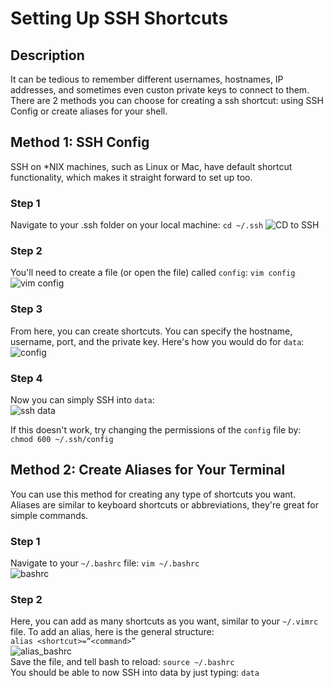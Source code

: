 # Setting Up SSH Shortcuts

## Description 
It can be tedious to remember different usernames, hostnames, IP addresses, and sometimes even custon private keys to connect to them. There are 2 methods you can choose for creating a ssh shortcut: using SSH Config or create aliases for your shell.

## Method 1: SSH Config
SSH on \*NIX machines, such as Linux or Mac, have default shortcut functionality, which makes it straight forward to set up too. 

### Step 1
Navigate to your .ssh folder on your local machine: `cd ~/.ssh`
![CD to SSH](https://github.com/Purdue-CS193/CS193HW1/blob/master/Screenshots/CD_to_SSH.png)

### Step 2
You'll need to create a file (or open the file) called `config`: `vim config`
![vim config](https://github.com/Purdue-CS193/CS193HW1/blob/master/Screenshots/vim_config.png)

### Step 3
From here, you can create shortcuts. You can specify the hostname, username, port, and the private key. Here's how you would do for `data`: <br>
![config](https://github.com/Purdue-CS193/CS193HW1/blob/master/Screenshots/config.png)

### Step 4
Now you can simply SSH into `data`: <br>
![ssh data](https://github.com/Purdue-CS193/CS193HW1/blob/master/Screenshots/ssh_data.png)

If this doesn't work, try changing the permissions of the `config` file by: `chmod 600 ~/.ssh/config` 

## Method 2: Create Aliases for Your Terminal
You can use this method for creating any type of shortcuts you want. Aliases are similar to keyboard shortcuts or abbreviations, they're great for simple commands.

### Step 1
Navigate to your `~/.bashrc` file: `vim ~/.bashrc` <br>
![bashrc](https://github.com/Purdue-CS193/CS193HW1/blob/master/Screenshots/bashrc.png)

### Step 2
Here, you can add as many shortcuts as you want, similar to your `~/.vimrc` file. To add an alias, here is the general structure: <br> `alias <shortcut>=“<command>”` <br>
![alias_bashrc](https://github.com/Purdue-CS193/CS193HW1/blob/master/Screenshots/alias_ssh.png) <br>
Save the file, and tell bash to reload: `source ~/.bashrc`
<br>
You should be able to now SSH into data by just typing: `data`
